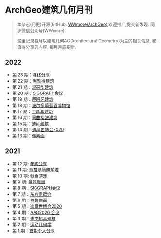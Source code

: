 # ArchGeo建筑几何月刊

> 本杂志(月更)开源(GitHub: [WWmore/ArchGeo](https://github.com/wwmore/ArchGeo)),欢迎推广,提交新发现.
> 同步微信公众号(WWmore).
>
> 这里记录每月以建筑几何AG(Architectural Geometry)为主的相关信息, 和值得分享的内容.
> 每月月底更新.

## 2022

- 第 23 期：[年终分享](doc/issue-23.md)
- 第 22 期：[利雅得建筑](doc/issue-22.md)
- 第 21 期：[温哥华建筑](doc/issue-21.md)
- 第 20 期：[SIGGRAPH会议](doc/issue-20.md)
- 第 19 期：[西班牙建筑](doc/issue-19.md)
- 第 18 期：[波尔多葡萄酒博物馆](doc/issue-18.md)
- 第 17 期：[土耳其建筑](doc/issue-17.md)
- 第 16 期：[弯曲褶皱建筑](doc/issue-16.md)
- 第 15 期：[迪拜建筑](doc/issue-15.md)
- 第 14 期：[迪拜世博会2020](doc/issue-14.md)
- 第 13 期：[像素画](doc/issue-13.md)


## 2021

- 第 12 期:  [年终分享](doc/issue-12.md)
- 第 11 期:  [熊猫基地瞭望塔](doc/issue-11.md)
- 第 10 期:  [鱿鱼游戏](doc/issue-10.md)
- 第 9 期:  [景观雕塑](doc/issue-9.md)
- 第 8 期：[SIGGRAPH会议](doc/issue-8.md)
- 第 7 期：[东京奥运会](doc/issue-7.md)
- 第 6 期：[参数曲面](doc/issue-6.md)
- 第 5 期：[迪拜世博会2020](doc/issue-5.md)
- 第 4 期：[AAG2020 会议](doc/issue-4.md)
- 第 3 期：[未来超高建筑](doc/issue-3.md)
- 第 2 期：[运动几何学](doc/issue-2.md)
- 第 1 期：[首期个人分享](doc/issue-1.md)
